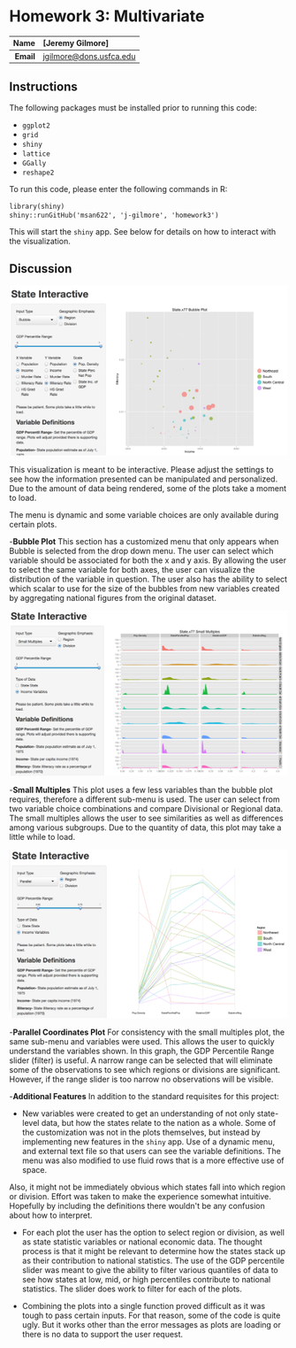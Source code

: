 Homework 3: Multivariate
==============================

| **Name**  | [Jeremy Gilmore]  |
|----------:|:-------------|
| **Email** | jgilmore@dons.usfca.edu |

## Instructions ##

The following packages must be installed prior to running this code:

- `ggplot2`
- `grid`
- `shiny`
- `lattice`
- `GGally`
- `reshape2`

To run this code, please enter the following commands in R:

```
library(shiny)
shiny::runGitHub('msan622', 'j-gilmore', 'homework3')
```

This will start the `shiny` app. See below for details on how to interact with the visualization.

## Discussion ##

![IMAGE](State-Interactive-Bubble.png)

This visualization is meant to be interactive.  Please adjust the settings to see how the information presented can be manipulated and personalized.  Due to the amount of data being rendered, some of the plots take a moment to load.

The menu is dynamic and some variable choices are only available during certain plots.

-**Bubble Plot**  This section has a customized menu that only appears when Bubble is selected from the drop down menu.  The user can select which variable should be associated for both the x and y axis.  By allowing the user to select the same variable for both axes, the user can visualize the distribution of the variable in question.  The user also has the ability to select which scalar to use for the size of the bubbles from new variables created by aggregating national figures from the original dataset.

![IMAGE](State-Interactive-Small-Multiples.png)

-**Small Multiples**  This plot uses a few less variables than the bubble plot requires, therefore a different sub-menu is used.  The user can select from two variable choice combinations and compare Divisional or Regional data.  The small multiples allows the user to see similarities as well as differences among various subgroups.  Due to the quantity of data, this plot may take a little while to load.


![IMAGE](State-Interactive-Parallel.png)

-**Parallel Coordinates Plot**  For consistency with the small multiples plot, the same sub-menu and variables were used.  This allows the user to quickly understand the variables shown.  In this graph, the GDP Percentile Range slider (filter) is useful.  A narrow range can be selected that will eliminate some of the observations to see which regions or divisions are significant.  However, if the range slider is too narrow no observations will be visible.


-**Additional Features**  In addition to the standard requisites for this project:

- New variables were created to get an understanding of not only state-level data, but how the states relate to the nation as a whole.  Some of the customization was not in the plots themselves, but instead by implementing new features in the `shiny` app.  Use of a dynamic menu, and external text file so that users can see the variable definitions.  The menu was also modified to use fluid rows that is a more effective use of space.

Also, it might not be immediately obvious which states fall into which region or division.  Effort was taken to make the experience somewhat intuitive.  Hopefully by including the definitions there wouldn't be any confusion about how to interpret.

- For each plot the user has the option to select region or division, as well as state statistic variables or national economic data.  The thought process is that it might be relevant to determine how the states stack up as their contribution to national statistics.  The use of the GDP percentile slider was meant to give the ability to filter various quantiles of data to see how states at low, mid, or high percentiles contribute to national statistics.  The slider does work to filter for each of the plots.

-  Combining the plots into a single function proved difficult as it was tough to pass certain inputs.  For that reason, some of the code is quite ugly.  But it works other than the error messages as plots are loading or there is no data to support the user request.